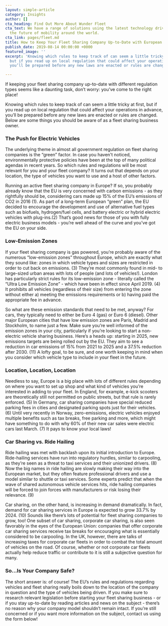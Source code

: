 ```yaml
---
layout: simple-article
category: Insights
author: []
cta_heading: Find Out More About Wunder Fleet
cta_text: We have a range of solutions using the latest technology driving forward
  the future of mobility around the world.
cta_link: pages/fleet.md
title: How to Keep Your Fleet Sharing Company Up-to-Date with European Regulation
publish_date: 2019-08-14 00:00:00 +0000
featured_image: ''
excerpt: 'Knowing which rules to keep track of can seem a little tricky at first,
  but if you read up on local regulation that could affect your operations in advance,
  you’ll be prepared before any new laws are enacted or rules are changed. '

---
```

If keeping your fleet sharing company up-to-date with different regulation types seems like a daunting task, don’t worry: you’ve come to the right place!

Knowing which rules to keep track of can seem a little tricky at first, but if you read up on local regulation that could affect your operations in advance, you’ll be prepared before any new laws are enacted or rules are changed. Below are some things you should be aware of as a fleet sharing business owner.

### The Push for Electric Vehicles

The underlying theme in almost all government regulation on fleet sharing companies is the “green” factor. In case you haven't noticed, environmentally protective policies have been at the top of many political agendas in recent years. So which rules and regulations will be most relevant for you and your fleet company? It turns out that depends on your location, the type of vehicles you want to use and a host of other factors.

Running an active fleet sharing company in Europe? If so, you probably already know that the EU is very concerned with carbon emissions - as they rightfully should be, considering cars made up 15% of the EU’s emissions of CO2 in 2016 (1). As part of a long-term European “green” plan, the EU decided to encourage the development and use of alternative fuel types such as biofuels, hydrogen/fuel cells, and battery electric or hybrid electric vehicles with plug-ins.(2) That’s good news for those of you with fully electric business models - you’re well ahead of the curve and you’ve got the EU on your side.

### Low-Emission Zones

If your fleet sharing company is gas powered, you’re probably aware of the numerous “low-emission zones” throughout Europe, which are exactly what they sound like: zones in which vehicle types and sizes are restricted in order to cut back on emissions. (3) They’re most commonly found in mid- to large-sized urban areas with lots of people (and lots of vehicles!). London has particularly strict rules for its low-emission zone - literally called the “Ultra Low Emission Zone” - which have been in effect since April 2019. (4) It prohibits all vehicles (regardless of their size) from entering the zone without either a) meeting the emissions requirements or b) having paid the appropriate fee in advance.

So what are these emission standards that need to be met, anyway? For cars, they typically need to either be Euro 4 (gas) or Euro 6 (diesel). Other major European cities that have low emission zones are Paris, Madrid and Stockholm, to name just a few. Make sure you’re well informed of the emission zones in your city, particularly if you’re looking to start a non-electric vehicle sharing business. Here’s a heads up: starting in 2025, new emissions targets are being rolled out by the EU. They aim to see a reduction in car emissions of 15% from 2021 to 2025 and a 37.5% reduction after 2030. (11) A lofty goal, to be sure, and one worth keeping in mind when you consider which vehicle type to include in your fleet in the future.

### Location, Location, Location

Needless to say, Europe is a big place with lots of different rules depending on where you want to set up shop and what kind of vehicles you’re interested in adding to your fleet. In England, for example, e-kick scooters are theoretically still not permitted on public streets, but that rule is rarely enforced. (5) In Germany, car sharing companies have special reduced parking fees in cities and designated parking spots just for their vehicles. (6) Until very recently in Norway, zero-emissions, electric vehicles enjoyed multiple benefits such as tax breaks, free parking and more, which might have something to do with why 60% of their new car sales were electric cars last March. (7) It pays to know your local laws!

### Car Sharing vs. Ride Hailing

Ride hailing was met with backlash upon its initial introduction to Europe. Ride-hailing services have run into regulatory hurdles, similar to carpooling, as they’re seen as a threat to taxi services and their unionized drivers. (8) Now the big names in ride hailing are slowly making their way into the European market, but they often feature professional drivers and use a model similar to shuttle or taxi services. Some experts predict that when the wave of shared autonomous vehicle services hits, ride hailing companies will be forced to join forces with manufacturers or risk losing their relevance. (9)

Car sharing, on the other hand, is increasing in demand dramatically. In fact, demand for car sharing services in Europe is expected to grow 33.7% by 2024. (10) Sounds like there’s lots of potential for fleet sharing companies to grow, too! One subset of car sharing, corporate car sharing, is also seen favorably in the eyes of the European Union: companies that offer corporate car sharing services receive tax breaks for encouraging what is essentially considered to be carpooling. In the UK, however, there are talks of increasing taxes for corporate car fleets in order to combat the total amount of vehicles on the road. Of course, whether or not corporate car fleets actually help reduce traffic or contribute to it is still a subjective question for many.

### So...Is Your Company Safe?

The short answer is: of course! The EU’s rules and regulations regarding vehicles and fleet sharing really boils down to the location of the company in question and the type of vehicles being driven. If you make sure to research relevant legislation before starting your fleet sharing business - or if you stay up-to-date by reading articles and news on the subject - there’s no reason why your company model shouldn’t remain intact. If you’re still concerned or if you want more information on the subject, contact us using the form below!